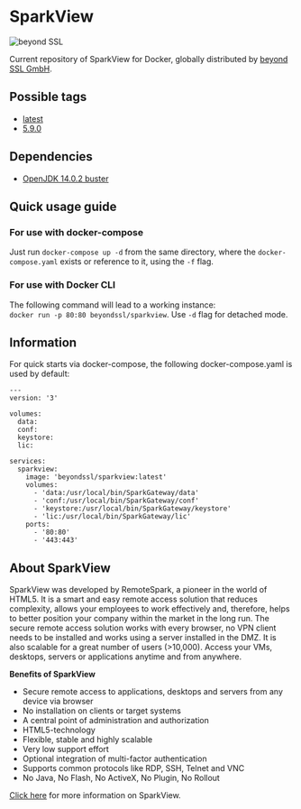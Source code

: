 # SparkView
![beyond SSL](https://www.beyondssl.com/beyondssl-logo-small-color.png)

Current repository of SparkView for Docker, globally distributed by [beyond SSL GmbH](https://www.beyondssl.com/).

## Possible tags
* [latest](https://github.com/beyondssl/sparkview/blob/master/Dockerfile)
* [5.9.0](https://github.com/beyondssl/sparkview/blob/master/Dockerfile)

## Dependencies
* [OpenJDK 14.0.2 buster](https://github.com/docker-library/openjdk/blob/83fbf16d99f4094df192b4f07909b473ad1d8392/14/jdk/buster/Dockerfile)

## Quick usage guide
### For use with docker-compose
Just run `docker-compose up -d` from the same directory, where the `docker-compose.yaml` exists or reference to it, using the `-f` flag.

### For use with Docker CLI
The following command will lead to a working instance:<br>
`docker run -p 80:80 beyondssl/sparkview`. Use `-d` flag for detached mode.

## Information
For quick starts via docker-compose, the following docker-compose.yaml is used by default:
```
---
version: '3'

volumes:
  data:
  conf:
  keystore:
  lic:

services:
  sparkview:
    image: 'beyondssl/sparkview:latest'
    volumes:
      - 'data:/usr/local/bin/SparkGateway/data'
      - 'conf:/usr/local/bin/SparkGateway/conf'
      - 'keystore:/usr/local/bin/SparkGateway/keystore'
      - 'lic:/usr/local/bin/SparkGateway/lic'
    ports:
      - '80:80'
      - '443:443'
```

## About SparkView
SparkView was developed by RemoteSpark, a pioneer in the world of HTML5. It is a smart and easy remote access solution that reduces complexity, allows your employees to work effectively and, therefore, helps to better position your company within the market in the long run. The secure remote access solution works with every browser, no VPN client needs to be installed and works using a server installed in the DMZ. It is also scalable for a great number of users (>10,000). Access your VMs, desktops, servers or applications anytime and from anywhere.

**Benefits of SparkView**
* Secure remote access to applications, desktops and servers from any device via browser
* No installation on clients or target systems
* A central point of administration and authorization
* HTML5-technology
* Flexible, stable and highly scalable
* Very low support effort
* Optional integration of multi-factor authentication
* Supports common protocols like RDP, SSH, Telnet and VNC
* No Java, No Flash, No ActiveX, No Plugin, No Rollout

[Click here](https://www.beyondssl.com/en/products/sparkview/) for more information on SparkView.